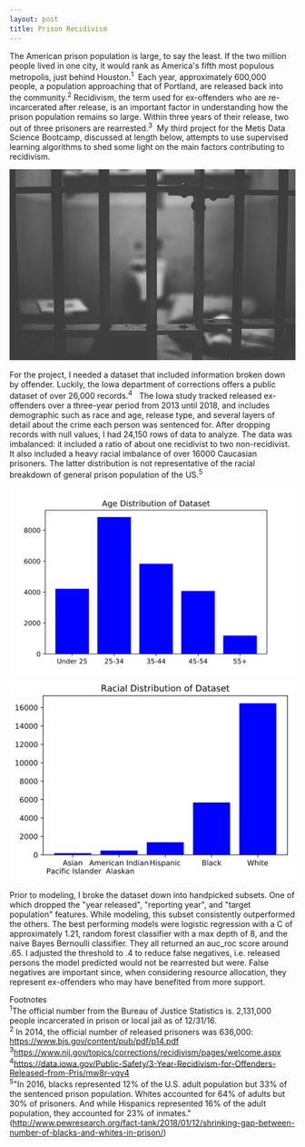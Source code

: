 ```yaml
---
layout: post
title: Prison Recidivism
---
```



The American prison population is large, to say the least.  If the two million people lived in one city, it would rank as America's fifth most populous metropolis, just behind Houston.<sup>1</sup>&nbsp; Each year, approximately 600,000 people, a population approaching that of Portland, are released back into the community.<sup>2</sup>  Recidivism, the term used for ex-offenders who are re-incarcerated after release, is an important factor in understanding how the prison population remains so large. Within three years of their release, two out of three prisoners are rearrested.<sup>3</sup>&nbsp; My third project for the Metis Data Science Bootcamp, discussed at length below, attempts to use supervised learning algorithms to shed some light on the main factors contributing to recidivism. 

![Prison Cell](images/2-16-19/prison.jpg)

For the project, I needed a dataset that included information broken down by offender.  Luckily, the Iowa department of corrections offers a public dataset of over 26,000 records.<sup>4</sup> &nbsp;  The Iowa study tracked released ex-offenders over a three-year period from 2013 until 2018, and includes demographic such as race and age, release type, and several layers of detail about the crime each person was sentenced for.  After dropping records with null values, I had 24,150 rows of data to analyze.  The data was imbalanced: it included a ratio of about one recidivist to two non-recidivist.  It also included a heavy racial imbalance of over 16000 Caucasian prisoners. The latter distribution is not representative of the racial breakdown of general prison population of the US.<sup>5</sup> 

![Age Distribution](images/2-16-19/AgeDist.svg)
![Racial Distribution](images/2-16-19/RaceDist.svg)

Prior to modeling, I broke the dataset down into handpicked subsets.  One of which dropped the "year released", "reporting year", and "target population" features. While modeling, this subset consistently outperformed the others.  The best performing models were logistic regression with a C of approximately 1.21, random forest classifier with a max depth of 8, and the naive Bayes Bernoulli classifier.  They all returned an auc_roc score around .65.  I adjusted the threshold to .4 to reduce false negatives, i.e. released persons the model predicted would not be rearrested but were.  False negatives are important since, when considering resource allocation, they represent ex-offenders who may have benefited from more support.


Footnotes<br>
<sup>1</sup>The official number from the Bureau of Justice Statistics is. 2,131,000 people incarcerated in prison or local jail as of 12/31/16.<br>
<sup>2</sup> In 2014, the official number of released prisoners was 636,000: https://www.bjs.gov/content/pub/pdf/p14.pdf<br>
<sup>3</sup>https://www.nij.gov/topics/corrections/recidivism/pages/welcome.aspx<br>
<sup>4</sup>https://data.iowa.gov/Public-Safety/3-Year-Recidivism-for-Offenders-Released-from-Pris/mw8r-vqy4<br>
<sup>5</sup>"In 2016, blacks represented 12% of the U.S. adult population but 33% of the sentenced prison population. Whites accounted for 64% of adults but 30% of prisoners. And while Hispanics represented 16% of the adult population, they accounted for 23% of inmates." (http://www.pewresearch.org/fact-tank/2018/01/12/shrinking-gap-between-number-of-blacks-and-whites-in-prison/)<br>




